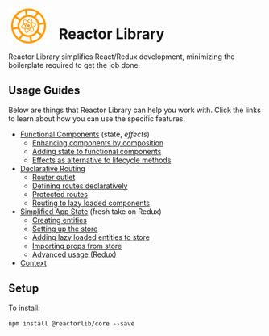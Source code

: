 
# <img src="./docs/assets/reactorlib-logo-sml.png" style="margin:0 20px -10px 0"/>Reactor Library

Reactor Library simplifies React/Redux development, minimizing the boilerplate required to get the job done.

## Usage Guides

Below are things that Reactor Library can help you work with. Click the links to learn about how you can use the specific features.

- [Functional Components](./docs/functional-components.md) (state, _effects_)
  - [Enhancing components by composition](./docs/functional-components.md#enhancing-components-by-composition)
  - [Adding state to functional components](./docs/functional-components.md#adding-state-to-functional-components)
  - [Effects as alternative to lifecycle methods](./docs/functional-components.md#effects-as-alternative-to-lifecycle-methods)
- [Declarative Routing](./docs/routing.md)
  - [Router outlet](./docs/routing.md#the-router-outlet)
  - [Defining routes declaratively](./docs/routing.md#defining-routes-declaratively)
  - [Protected routes](./docs/routing.md#protected-routes)
  - [Routing to lazy loaded components](./docs/routing.md#routing-to-lazy-loaded-components)
- [Simplified App State](./docs/app-state.md) (fresh take on Redux)
  - [Creating entities](./docs/app-state.md#creating-entities)
  - [Setting up the store](./docs/app-state.md#setting-up-the-store)
  - [Adding lazy loaded entities to store](./docs/app-state.md#adding-lazy-loaded-entities-to-store)
  - [Importing props from store](./docs/app-state.md#importing-props-from-store)
  - [Advanced usage (Redux)](./docs/app-state.md#advanced-usage)
- [Context](./docs/context.md)


## Setup

To install:
```
npm install @reactorlib/core --save
```
